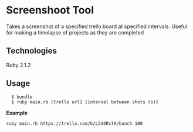 Screenshoot Tool
================

Takes a screenshot of a specified trello board at specified intervals. Useful for making a timelapse of projects as they are completed

Technologies
------------
Ruby 2.1.2

Usage
-----
```shell
  $ bundle
  $ ruby main.rb [trello url] [interval between shots (s)]
```
**Example**
```shell
ruby main.rb https://trello.com/b/L5A4RxlK/bunch 100
```